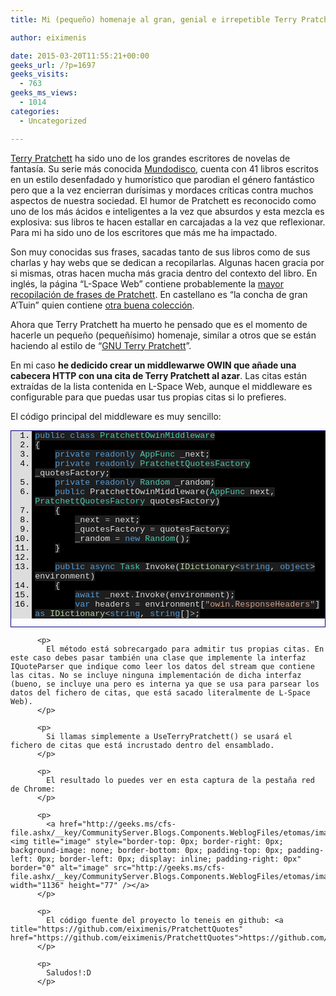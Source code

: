 ```yaml
---
title: Mi (pequeño) homenaje al gran, genial e irrepetible Terry Pratchett

author: eiximenis

date: 2015-03-20T11:55:21+00:00
geeks_url: /?p=1697
geeks_visits:
  - 763
geeks_ms_views:
  - 1014
categories:
  - Uncategorized

---
```

<a href="http://es.wikipedia.org/wiki/Terry_Pratchett" target="_blank" rel="noopener noreferrer">Terry Pratchett</a> ha sido uno de los grandes escritores de novelas de fantasía. Su serie más conocida <a href="http://es.wikipedia.org/wiki/Mundodisco" target="_blank" rel="noopener noreferrer">Mundodisco</a>, cuenta con 41 libros escritos en un estilo desenfadado y humorístico que parodian el género fantástico pero que a la vez encierran durísimas y mordaces críticas contra muchos aspectos de nuestra sociedad. El humor de Pratchett es reconocido como uno de los más ácidos e inteligentes a la vez que absurdos y esta mezcla es explosiva: sus libros te hacen estallar en carcajadas a la vez que reflexionar. Para mi ha sido uno de los escritores que más me ha impactado.

Son muy conocidas sus frases, sacadas tanto de sus libros como de sus charlas y hay webs que se dedican a recopilarlas. Algunas hacen gracia por si mismas, otras hacen mucha más gracia dentro del contexto del libro. En inglés, la página “L-Space Web” contiene probablemente la <a href="http://www.lspace.org/books/pqf/" target="_blank" rel="noopener noreferrer">mayor recopilación de frases de Pratchett</a>. En castellano es “la concha de gran A’Tuin” quien contiene <a href="http://mundodisco.dreamers.com/citas.htm" target="_blank" rel="noopener noreferrer">otra buena colección</a>.

Ahora que Terry Pratchett ha muerto he pensado que es el momento de hacerle un pequeño (pequeñísimo) homenaje, similar a otros que se están haciendo al estilo de “<a href="http://www.gnuterrypratchett.com/" target="_blank" rel="noopener noreferrer">GNU Terry Pratchett</a>”.

En mi caso **he dedicido crear un middlewarwe OWIN que añade una cabecera HTTP con una cita de Terry Pratchett al azar**. Las citas están extraídas de la lista contenida en L-Space Web, aunque el middleware es configurable para que puedas usar tus propias citas si lo prefieres.

El código principal del middleware es muy sencillo:

<div id="scid:9ce6104f-a9aa-4a17-a79f-3a39532ebf7c:d63dd64d-de6a-40ed-8fa0-46bb890f0eef" class="wlWriterEditableSmartContent" style="float: none; padding-bottom: 0px; padding-top: 0px; padding-left: 0px; margin: 0px; display: inline; padding-right: 0px">
  <div style="border: #000080 1px solid; color: #000; font-family: 'Courier New', Courier, Monospace; font-size: 10pt">
    <div style="background: #ddd; max-height: 300px; overflow: auto">
      <ol start="1" style="background: #000000; margin: 0 0 0 2.5em; padding: 0 0 0 5px;">
        <li>
          <span style="background:#1e1e1e;color:#dcdcdc"></span><span style="background:#1e1e1e;color:#569cd6">public</span><span style="background:#1e1e1e;color:#dcdcdc"> </span><span style="background:#1e1e1e;color:#569cd6">class</span><span style="background:#1e1e1e;color:#dcdcdc"> </span><span style="background:#1e1e1e;color:#4ec9b0">PratchettOwinMiddleware</span>
        </li>
        <li>
          <span style="background:#1e1e1e;color:#dcdcdc">{</span>
        </li>
        <li>
              <span style="background:#1e1e1e;color:#dcdcdc"></span><span style="background:#1e1e1e;color:#569cd6">private</span><span style="background:#1e1e1e;color:#dcdcdc"> </span><span style="background:#1e1e1e;color:#569cd6">readonly</span><span style="background:#1e1e1e;color:#dcdcdc"> </span><span style="background:#1e1e1e;color:#4ec9b0">AppFunc</span><span style="background:#1e1e1e;color:#dcdcdc"> _next;</span>
        </li>
        <li>
              <span style="background:#1e1e1e;color:#dcdcdc"></span><span style="background:#1e1e1e;color:#569cd6">private</span><span style="background:#1e1e1e;color:#dcdcdc"> </span><span style="background:#1e1e1e;color:#569cd6">readonly</span><span style="background:#1e1e1e;color:#dcdcdc"> </span><span style="background:#1e1e1e;color:#4ec9b0">PratchettQuotesFactory</span><span style="background:#1e1e1e;color:#dcdcdc"> _quotesFactory;</span>
        </li>
        <li>
              <span style="background:#1e1e1e;color:#dcdcdc"></span><span style="background:#1e1e1e;color:#569cd6">private</span><span style="background:#1e1e1e;color:#dcdcdc"> </span><span style="background:#1e1e1e;color:#569cd6">readonly</span><span style="background:#1e1e1e;color:#dcdcdc"> </span><span style="background:#1e1e1e;color:#4ec9b0">Random</span><span style="background:#1e1e1e;color:#dcdcdc"> _random;</span>
        </li>
        <li>
              <span style="background:#1e1e1e;color:#dcdcdc"></span><span style="background:#1e1e1e;color:#569cd6">public</span><span style="background:#1e1e1e;color:#dcdcdc"> PratchettOwinMiddleware(</span><span style="background:#1e1e1e;color:#4ec9b0">AppFunc</span><span style="background:#1e1e1e;color:#dcdcdc"> next, </span><span style="background:#1e1e1e;color:#4ec9b0">PratchettQuotesFactory</span><span style="background:#1e1e1e;color:#dcdcdc"> quotesFactory)</span>
        </li>
        <li>
              <span style="background:#1e1e1e;color:#dcdcdc">{</span>
        </li>
        <li>
                  <span style="background:#1e1e1e;color:#dcdcdc">_next </span><span style="background:#1e1e1e;color:#b4b4b4">=</span><span style="background:#1e1e1e;color:#dcdcdc"> next;</span>
        </li>
        <li>
                  <span style="background:#1e1e1e;color:#dcdcdc">_quotesFactory </span><span style="background:#1e1e1e;color:#b4b4b4">=</span><span style="background:#1e1e1e;color:#dcdcdc"> quotesFactory;</span>
        </li>
        <li>
                  <span style="background:#1e1e1e;color:#dcdcdc">_random </span><span style="background:#1e1e1e;color:#b4b4b4">=</span><span style="background:#1e1e1e;color:#dcdcdc"> </span><span style="background:#1e1e1e;color:#569cd6">new</span><span style="background:#1e1e1e;color:#dcdcdc"> </span><span style="background:#1e1e1e;color:#4ec9b0">Random</span><span style="background:#1e1e1e;color:#dcdcdc">();</span>
        </li>
        <li>
              <span style="background:#1e1e1e;color:#dcdcdc">}</span>
        </li>
        <li>
          &nbsp;
        </li>
        <li>
              <span style="background:#1e1e1e;color:#dcdcdc"></span><span style="background:#1e1e1e;color:#569cd6">public</span><span style="background:#1e1e1e;color:#dcdcdc"> </span><span style="background:#1e1e1e;color:#569cd6">async</span><span style="background:#1e1e1e;color:#dcdcdc"> </span><span style="background:#1e1e1e;color:#4ec9b0">Task</span><span style="background:#1e1e1e;color:#dcdcdc"> Invoke(</span><span style="background:#1e1e1e;color:#b8d7a3">IDictionary</span><span style="background:#1e1e1e;color:#b4b4b4"><</span><span style="background:#1e1e1e;color:#569cd6">string</span><span style="background:#1e1e1e;color:#dcdcdc">, </span><span style="background:#1e1e1e;color:#569cd6">object</span><span style="background:#1e1e1e;color:#b4b4b4">></span><span style="background:#1e1e1e;color:#dcdcdc"> environment)</span>
        </li>
        <li>
              <span style="background:#1e1e1e;color:#dcdcdc">{</span>
        </li>
        <li>
                  <span style="background:#1e1e1e;color:#dcdcdc"></span><span style="background:#1e1e1e;color:#569cd6">await</span><span style="background:#1e1e1e;color:#dcdcdc"> _next</span><span style="background:#1e1e1e;color:#b4b4b4">.</span><span style="background:#1e1e1e;color:#dcdcdc">Invoke(environment);</span>
        </li>
        <li>
                  <span style="background:#1e1e1e;color:#dcdcdc"></span><span style="background:#1e1e1e;color:#569cd6">var</span><span style="background:#1e1e1e;color:#dcdcdc"> headers </span><span style="background:#1e1e1e;color:#b4b4b4">=</span><span style="background:#1e1e1e;color:#dcdcdc"> environment[</span><span style="background:#1e1e1e;color:#d69d85">"owin.ResponseHeaders"</span><span style="background:#1e1e1e;color:#dcdcdc">] </span><span style="background:#1e1e1e;color:#569cd6">as</span><span style="background:#1e1e1e;color:#dcdcdc"> </span><span style="background:#1e1e1e;color:#b8d7a3">IDictionary</span><span style="background:#1e1e1e;color:#b4b4b4"><</span><span style="background:#1e1e1e;color:#569cd6">string</span><span style="background:#1e1e1e;color:#dcdcdc">, </span><span style="background:#1e1e1e;color:#569cd6">string</span><span style="background:#1e1e1e;color:#dcdcdc">[]</span><span style="background:#1e1e1e;color:#b4b4b4">></span><span style="background:#1e1e1e;color:#dcdcdc">;</span>
        </li>
        <li>
                  <span style="background:#1e1e1e;color:#dcdcdc"></span><span style="background:#1e1e1e;color:#569cd6">var</span><span style="background:#1e1e1e;color:#dcdcdc"> quotes </s pan><span style="background:#1e1e1e;color:#b4b4b4">=</span><span style="background:#1e1e1e;color:#dcdcdc"> _quotesFactory</span><span style="background:#1e1e1e;color:#b4b4b4">.</span><span style="background:#1e1e1e;color:#dcdcdc">GetQuotes();</span></li> 
          
          <li>
                    <span style="background:#1e1e1e;color:#dcdcdc"></span><span style="background:#1e1e1e;color:#569cd6">var</span><span style="background:#1e1e1e;color:#dcdcdc"> quote </span><span style="background:#1e1e1e;color:#b4b4b4">=</span><span style="background:#1e1e1e;color:#dcdcdc"> quotes[_random</span><span style="background:#1e1e1e;color:#b4b4b4">.</span><span style="background:#1e1e1e;color:#dcdcdc">Next(</span><span style="background:#1e1e1e;color:#b5cea8"></span><span style="background:#1e1e1e;color:#dcdcdc">, quotes</span><span style="background:#1e1e1e;color:#b4b4b4">.</span><span style="background:#1e1e1e;color:#dcdcdc">Length)];</span>
          </li>
          <li>
                    <span style="background:#1e1e1e;color:#dcdcdc">headers</span><span style="background:#1e1e1e;color:#b4b4b4">.</span><span style="background:#1e1e1e;color:#dcdcdc">Add(</span><span style="background:#1e1e1e;color:#d69d85">"X-Pratchett-Quote"</span><span style="background:#1e1e1e;color:#dcdcdc">, </span><span style="background:#1e1e1e;color:#569cd6">new</span><span style="background:#1e1e1e;color:#dcdcdc"> </span><span style="background:#1e1e1e;color:#569cd6">string</span><span style="background:#1e1e1e;color:#dcdcdc">[] { quote});</span>
          </li>
          <li>
                <span style="background:#1e1e1e;color:#dcdcdc">}</span>
          </li>
          <li>
            <span style="background:#1e1e1e;color:#dcdcdc">}</span>
          </li></ol></div> </p></div> </p></div> </p> 
          
          <p>
            Básicamente se dedica a añadir la cabecera X-Pratchett-Quote a cualquier petición que sea procesada. Para registrarlo en el pipeline de OWIN se usa un método de extensión sobre IAppBuilder definido en la clase PratchettAppBuilderExtensions:
          </p>
          
          <div id="scid:9ce6104f-a9aa-4a17-a79f-3a39532ebf7c:c58af828-ad45-4ea0-a188-8e3fa29fff95" class="wlWriterEditableSmartContent" style="float: none; padding-bottom: 0px; padding-top: 0px; padding-left: 0px; margin: 0px; display: inline; padding-right: 0px">
            <div style="border: #000080 1px solid; color: #000; font-family: 'Courier New', Courier, Monospace; font-size: 10pt">
              <div style="background: #ddd; max-height: 300px; overflow: auto">
                <ol start="1" style="background: #000000; margin: 0 0 0 2.5em; padding: 0 0 0 5px;">
                  <li>
                      <span style="background:#1e1e1e;color:#dcdcdc"></span><span style="background:#1e1e1e;color:#569cd6">public</span><span style="background:#1e1e1e;color:#dcdcdc"> </span><span style="background:#1e1e1e;color:#569cd6">static</span><span style="background:#1e1e1e;color:#dcdcdc"> </span><span style="background:#1e1e1e;color:#569cd6">class</span><span style="background:#1e1e1e;color:#dcdcdc"> </span><span style="background:#1e1e1e;color:#4ec9b0">PratchettAppBuilderExtensions</span>
                  </li>
                  <li>
                      <span style="background:#1e1e1e;color:#dcdcdc">{</span>
                  </li>
                  <li>
                          <span style="background:#1e1e1e;color:#dcdcdc"></span><span style="background:#1e1e1e;color:#569cd6">public</span><span style="background:#1e1e1e;color:#dcdcdc"> </span><span style="background:#1e1e1e;color:#569cd6">static</span><span style="background:#1e1e1e;color:#dcdcdc"> </span><span style="background:#1e1e1e;color:#569cd6">void</span><span style="background:#1e1e1e;color:#dcdcdc"> UseTerryPratchett(</span><span style="background:#1e1e1e;color:#569cd6">this</span><span style="background:#1e1e1e;color:#dcdcdc"> </span><span style="background:#1e1e1e;color:#b8d7a3">IAppBuilder</span><span style="background:#1e1e1e;color:#dcdcdc"> app)</span>
                  </li>
                  <li>
                          <span style="background:#1e1e1e;color:#dcdcdc">{</span>
                  </li>
                  <li>
                              <span style="background:#1e1e1e;color:#dcdcdc">app</span><span style="background:#1e1e1e;color:#b4b4b4">.</span><span style="background:#1e1e1e;color:#dcdcdc">Use(</span><span style="background:#1e1e1e;color:#569cd6">typeof</span><span style="background:#1e1e1e;color:#dcdcdc">(</span><span style="background:#1e1e1e;color:#4ec9b0">PratchettOwinMiddleware</span><span style="background:#1e1e1e;color:#dcdcdc">), </span>
                  </li>
                  <li>
                                  <span style="background:#1e1e1e;color:#dcdcdc"></span><span style="background:#1e1e1e;color:#569cd6">new</span><span style="background:#1e1e1e;color:#dcdcdc"> </span><span style="background:#1e1e1e;color:#4ec9b0">PratchettQuotesFactory</span><span style="background:#1e1e1e;color:#dcdcdc">(</span>
                  </li>
                  <li>
                                      <span style="background:#1e1e1e;color:#dcdcdc"></span><span style="background:#1e1e1e;color:#569cd6">new</span><span style="background:#1e1e1e;color:#dcdcdc"> </span><span style="background:#1e1e1e;color:#4ec9b0">InternalFileQuoteParser</span><span style="background:#1e1e1e;color:#dcdcdc">(),</span>
                  </li>
                  <li>
                    <span style="background:#1e1e1e;color:#dcdcdc">                    () </span><span style="background:#1e1e1e;color:#b4b4b4">=></span><span style="background:#1e1e1e;color:#dcdcdc"></span><span style="background:#1e1e1e;color:#4ec9b0">Assembly</span><span style="background:#1e1e1e;color:#b4b4b4">.</span><span style="background:#1e1e1e;color:#dcdcdc">GetExecutingAssembly()</span><span style="background:#1e1e1e;color:#b4b4b4">.</span><span style="background:#1e1e1e;color:#dcdcdc">GetManifestResourceStream(</span><span style="background:#1e1e1e;color:#d69d85">"PratchettQuotes.terry_quotes.txt"</span><span style="background:#1e1e1e;color:#dcdcdc">)));</span>
                  </li>
                  <li>
                          <span style="background:#1e1e1e;color:#dcdcdc">}</span>
                  </li>
                  <li>
                    &nbsp;
                  </li>
                  <li>
                          <span style="background:#1e1e1e;color:#dcdcdc"></span><span style="background:#1e1e1e;color:#569cd6">public</span><span style="background:#1e1e1e;color:#dcdcdc"> </span><span style="background:#1e1e1e;color:#569cd6">static</span><span style="background:#1e1e1e;color:#dcdcdc"> </span><span style="background:#1e1e1e;color:#569cd6">void</span><span style="background:#1e1e1e;color:#dcdcdc"> UseTerryPratchett(</span><span style="background:#1e1e1e;color:#569cd6">this</span><span style="background:#1e1e1e;color:#dcdcdc"> </span><span style="background:#1e1e1e;color:#b8d7a3">IAppBuilder</span><span style="background:#1e1e1e;color:#dcdcdc"> app, </span><span style="background:#1e1e1e;color:#b8d7a3">IQuoteParser</span><span style="background:#1e1e1e;color:#dcdcdc"> quoteParser, </span><span style="background:#1e1e1e;color:#569cd6">string</span><span style="background:#1e1e1e;color:#dcdcdc"> filename)</span>
                  </li>
                  <li>
                          <span style="background:#1e1e1e;color:#dcdcdc">{</span>
                  </li>
                  <li>
                              <span style="background:#1e1e1e;color:#dcdcdc">app</span><span style="background:#1e1e1e;color:#b4b4b4">.</span><span style="background:#1e1e1e;color:#dcdcdc">Use(</span><span style="background:#1e1e1e;color:#569cd6">typeof</span><span style="background:#1e1e1e;color:#dcdcdc">(</span><span style="background:#1e1e1e;color:#4ec9b0">PratchettOwinMiddleware</span><span style="background:#1e1e1e;color:#dcdcdc">),</span>
                  </li>
                  <li>
                                  <span style="background:#1e1e1e;color:#dcdcdc"></span><span style="background:#1e1e1e;color:#569cd6">new</span><span style="background:#1e1e1e;color:#dcdcdc"> </span><span style="background:#1e1e1e;color:#4ec9b0">PratchettQuotesFactory</span><span style="background:#1e1e1e;color:#dcdcdc">(quoteParser, () </span><span style="background:#1e1e1e;color:#b4b4b4">=></span><span style="background:#1e1e1e;color:#dcdcdc"> </span><span style="background:#1e1e1e;color:#569cd6">new</span><span style="background:#1e1e1e;color:#dcdcdc"> </span><span style="background:#1e1e1e;color:#4ec9b0">FileStream</span><span style="background:#1e1e1e;color:#dcdcdc">(filename, </span><span style="background:#1e1e1e;color:#b8d7a3">FileMode</span><span style="background:#1e1e1e;color:#b4b4b4">.</span><span style="background:#1e1e1e;color:#dcdcdc">Open, </span><span style="background:#1e1e1e;color:#b8d7a3">FileAccess</span><span style="background:#1e1e1e;color:#b4b4b4">.</span><span style="background:#1e1e1e;color:#dcd
cdc">Read)));</span>
                  </li>
                  <li>
                          <span style="background:#1e1e1e;color:#dcdcdc">}</span>
                  </li>
                  <li>
                    &nbsp;
                  </li>
                  <li>
                          <span style="background:#1e1e1e;color:#dcdcdc"></span><span style="background:#1e1e1e;color:#569cd6">public</span><span style="background:#1e1e1e;color:#dcdcdc"> </span><span style="background:#1e1e1e;color:#569cd6">static</span><span style="background:#1e1e1e;color:#dcdcdc"> </span><span style="background:#1e1e1e;color:#569cd6">void</span><span style="background:#1e1e1e;color:#dcdcdc"> UseTerryPratchett(</span><span style="background:#1e1e1e;color:#569cd6">this</span><span style="background:#1e1e1e;color:#dcdcdc"> </span><span style="background:#1e1e1e;color:#b8d7a3">IAppBuilder</span><span style="background:#1e1e1e;color:#dcdcdc"> app, </span><span style="background:#1e1e1e;color:#b8d7a3">IQuoteParser</span><span style="background:#1e1e1e;color:#dcdcdc"> quoteParser, </span><span style="background:#1e1e1e;color:#4ec9b0">Func</span><span style="background:#1e1e1e;color:#b4b4b4"><</span><span style="background:#1e1e1e;color:#4ec9b0">Stream</span><span style="background:#1e1e1e;color:#b4b4b4">></span><span style="background:#1e1e1e;color:#dcdcdc"> quotesProvider)</span>
                  </li>
                  <li>
                          <span style="background:#1e1e1e;color:#dcdcdc">{</span>
                  </li>
                  <li>
                              <span style="background:#1e1e1e;color:#dcdcdc">app</span><span style="background:#1e1e1e;color:#b4b4b4">.</span><span style="background:#1e1e1e;color:#dcdcdc">Use(</span><span style="background:#1e1e1e;color:#569cd6">typeof</span><span style="background:#1e1e1e;color:#dcdcdc">(</span><span style="background:#1e1e1e;color:#4ec9b0">PratchettOwinMiddleware</span><span style="background:#1e1e1e;color:#dcdcdc">), </span><span style="background:#1e1e1e;color:#569cd6">new</span><span style="background:#1e1e1e;color:#dcdcdc"> </span><span style="background:#1e1e1e;color:#4ec9b0">PratchettQuotesFactory</span><span style="background:#1e1e1e;color:#dcdcdc">(quoteParser, quotesProvider));</span>
                  </li>
                  <li>
                          <span style="background:#1e1e1e;color:#dcdcdc">}</span>
                  </li>
                  <li>
                      <span style="background:#1e1e1e;color:#dcdcdc">}</span>
                  </li>
                </ol>
              </div></p>
            </div></p>
          </div>
          
          <p>
            El método está sobrecargado para admitir tus propias citas. En este caso debes pasar también una clase que implemente la interfaz IQuoteParser que indique como leer los datos del stream que contiene las citas. No se incluye ninguna implementación de dicha interfaz (bueno, se incluye una pero es interna ya que se usa para parsear los datos del fichero de citas, que está sacado literalmente de L-Space Web).
          </p>
          
          <p>
            Si llamas simplemente a UseTerryPratchett() se usará el fichero de citas que está incrustado dentro del ensamblado.
          </p>
          
          <p>
            El resultado lo puedes ver en esta captura de la pestaña red de Chrome:
          </p>
          
          <p>
            <a href="http://geeks.ms/cfs-file.ashx/__key/CommunityServer.Blogs.Components.WeblogFiles/etomas/image_5F00_39F7890F.png"><img title="image" style="border-top: 0px; border-right: 0px; background-image: none; border-bottom: 0px; padding-top: 0px; padding-left: 0px; border-left: 0px; display: inline; padding-right: 0px" border="0" alt="image" src="http://geeks.ms/cfs-file.ashx/__key/CommunityServer.Blogs.Components.WeblogFiles/etomas/image_5F00_thumb_5F00_12539D96.png" width="1136" height="77" /></a>
          </p>
          
          <p>
            El código fuente del proyecto lo teneis en github: <a title="https://github.com/eiximenis/PratchettQuotes" href="https://github.com/eiximenis/PratchettQuotes">https://github.com/eiximenis/PratchettQuotes</a>
          </p>
          
          <p>
            Saludos!:D
          </p>